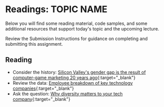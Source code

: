 # Readings: TOPIC NAME

Below you will find some reading material, code samples, and some additional resources that support today's topic and the upcoming lecture.

Review the Submission Instructions for guidance on completing and submitting this assignment.

## Reading

- Consider the history: [Silicon Valley's gender gap is the result of computer-game marketing 20 years ago](https://qz.com/911737/silicon-valleys-gender-gap-is-the-result-of-computer-game-marketing-20-years-ago/){:target="_blank"}
- Review the data: [Employee breakdown of key technology companies](https://informationisbeautiful.net/visualizations/diversity-in-tech/){:target="_blank"}
- Ask the question: [Why diversity matters to your tech company](https://www.usatoday.com/story/tech/columnist/2015/07/21/why-diversity-matters-your-tech-company/30419871/){:target="_blank"}

<!-- ## Additional Resources

PLACEHOLDER

### Videos

PLACEHOLDER

### Bookmark/Skim

PLACEHOLDER -->
